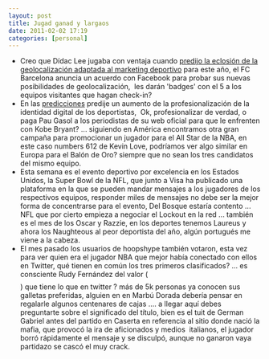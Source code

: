 ```yaml
---
layout: post
title: Jugad ganad y largaos
date: 2011-02-02 17:19
categories: [personal]
---
```

- Creo que Dídac Lee jugaba con ventaja cuando [predijo la eclosión de la geolocalización adaptada al marketing deportivo](http://www.slideshare.net/sergixaudiera/smsports-cast) para este año, el FC Barcelona anuncia un acuerdo con Facebook para probar sus nuevas posibilidades de geolocalización,  les darán 'badges' con el 5 a los equipos visitantes que hagan check-in?  
- En las [predicciones](http://sergixaudiera.com/2010/predicciones-deportes-2-0-en-2011/) predije un aumento de la profesionalización de la identidad digital de los deportistas,  Ok, profesionalizar de verdad, o paga Pau Gasol a los periodistas de su web oficial para que le enfrenten con Kobe Bryant? ... siguiendo en América encontramos otra gran campaña para promocionar un jugador para el All Star de la NBA, en este caso numbers 612 de Kevin Love, podríamos ver algo similar en Europa para el Balón de Oro? siempre que no sean los tres candidatos del mismo equipo.  
- Esta semana es el evento deportivo por excelencia en los Estados Unidos, la Super Bowl de la NFL, que junto a Visa ha publicado una plataforma en la que se pueden mandar mensajes a los jugadores de los respectivos equipos, responder miles de mensajes no debe ser la mejor forma de concentrarse para el evento, Del Bosque estaría contento ... NFL que por cierto empieza a negociar el Lockout en la red ... también es el mes de los Oscar y Razzie, en los deportes tenemos Laureus y ahora los Naughteous al peor deportista del año, algún portugués me viene a la cabeza.  
- El mes pasado los usuarios de hoopshype también votaron, esta vez para ver quien era el jugador NBA que mejor había conectado con ellos en Twitter, qué tienen en común los tres primeros clasificados? ... es consciente Rudy Fernández del valor ($$$$) que tiene lo que en twitter ? más de 5k personas ya conocen sus galletas preferidas, alguien en en Marbú Dorada debería pensar en regalarle algunos centenares de cajas .... a llegar aquí debes preguntarte sobre el significado del título, bien es el tuit de German Gabriel antes del partido en Caserta en referencia al sitio donde nació la mafia, que provocó la ira de aficionados y medios  italianos, el jugador borró rápidamente el mensaje y se disculpó, aunque no ganaron vaya partidazo se cascó el muy crack.  

